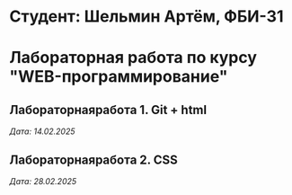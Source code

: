 # Студент: Шельмин Артём, ФБИ-31

# Лабораторная работа по курсу "WEB-программирование"

## Лабораторнаяработа 1. Git + html

*Дата: 14.02.2025*

## Лабораторнаяработа 2. CSS

*Дата: 28.02.2025*


